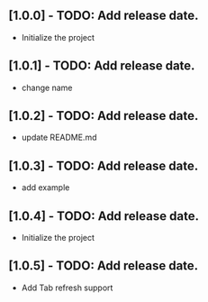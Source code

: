 ## [1.0.0] - TODO: Add release date.
* Initialize the project
## [1.0.1] - TODO: Add release date.
* change name
## [1.0.2] - TODO: Add release date.
* update README.md
## [1.0.3] - TODO: Add release date.
* add example
## [1.0.4] - TODO: Add release date.
* Initialize the project
## [1.0.5] - TODO: Add release date.
* Add Tab refresh support